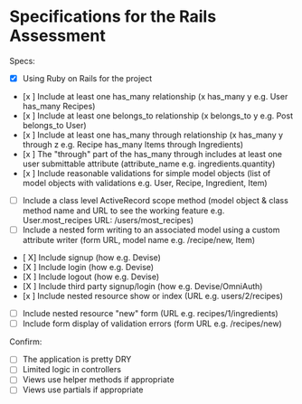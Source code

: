 # Specifications for the Rails Assessment

Specs:
- [x] Using Ruby on Rails for the project
- [x ] Include at least one has_many relationship (x has_many y e.g. User has_many Recipes)
- [x ] Include at least one belongs_to relationship (x belongs_to y e.g. Post belongs_to User)
- [x ] Include at least one has_many through relationship (x has_many y through z e.g. Recipe has_many Items through Ingredients)
- [x ] The "through" part of the has_many through includes at least one user submittable attribute (attribute_name e.g. ingredients.quantity)
- [x ] Include reasonable validations for simple model objects (list of model objects with validations e.g. User, Recipe, Ingredient, Item)
- [ ] Include a class level ActiveRecord scope method (model object & class method name and URL to see the working feature e.g. User.most_recipes URL: /users/most_recipes)
- [ ] Include a nested form writing to an associated model using a custom attribute writer (form URL, model name e.g. /recipe/new, Item)
- [ X] Include signup (how e.g. Devise)
- [X ] Include login (how e.g. Devise)
- [X ] Include logout (how e.g. Devise)
- [X ] Include third party signup/login (how e.g. Devise/OmniAuth)
- [x ] Include nested resource show or index (URL e.g. users/2/recipes)
- [ ] Include nested resource "new" form (URL e.g. recipes/1/ingredients)
- [ ] Include form display of validation errors (form URL e.g. /recipes/new)

Confirm:
- [ ] The application is pretty DRY
- [ ] Limited logic in controllers
- [ ] Views use helper methods if appropriate
- [ ] Views use partials if appropriate

